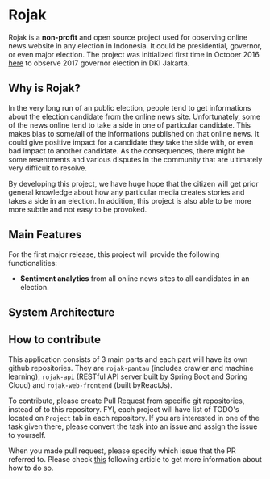 # Rojak

Rojak is a **non-profit** and open source project used for observing online news
website in any election in Indonesia. It could be presidential, governor, or
even major election. The project was initialized first time in October 2016 [here](https://github.com/pyk/rojak) to observe 2017 governor election in DKI
Jakarta.

## Why is Rojak?

In the very long run of an public election, people tend to get informations about
the election candidate from the online news site. Unfortunately, some of the news
online tend to  take a side in one of particular candidate. This makes bias to
some/all of the informations published on that online news. It could give
positive impact for a candidate they take the side with, or even bad impact to
another candidate. As the consequences, there might be some resentments and  various
disputes in the community that are ultimately very difficult to resolve.

By developing this project, we have huge hope that the citizen will get prior
general knowledge about how any particular media creates stories and takes a
side in an election. In addition, this project is also able to be more more subtle
and not easy to be provoked.

## Main Features

For the first major release, this project will provide the following functionalities:
* **Sentiment analytics** from all online news sites to all candidates in an election.

## System Architecture


## How to contribute

This application consists of 3 main parts and each part will have its own github
repositories. They are `rojak-pantau` (includes crawler and machine learning),
`rojak-api` (RESTful API server built by Spring Boot and Spring Cloud) and
`rojak-web-frontend` (built byReactJs).

To contribute, please create Pull Request from specific git repositories, instead of
to this repository. FYI, each project will have list of TODO's located on
`Project` tab in each repository. If you are interested in one of the task given
there, please convert the task into an issue and assign the issue to yourself.

When you made pull request, please specify which issue that the PR referred to.
Please check [this](https://github.com/blog/1506-closing-issues-via-pull-requests)
following article to get more information about how to do so.
